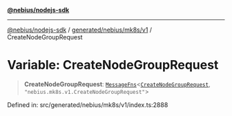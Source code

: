 [**@nebius/nodejs-sdk**](../../../../../README.md)

***

[@nebius/nodejs-sdk](../../../../../README.md) / [generated/nebius/mk8s/v1](../README.md) / CreateNodeGroupRequest

# Variable: CreateNodeGroupRequest

> **CreateNodeGroupRequest**: [`MessageFns`](../../../../../runtime/protos/core/interfaces/MessageFns.md)\<[`CreateNodeGroupRequest`](../interfaces/CreateNodeGroupRequest.md), `"nebius.mk8s.v1.CreateNodeGroupRequest"`\>

Defined in: src/generated/nebius/mk8s/v1/index.ts:2888
